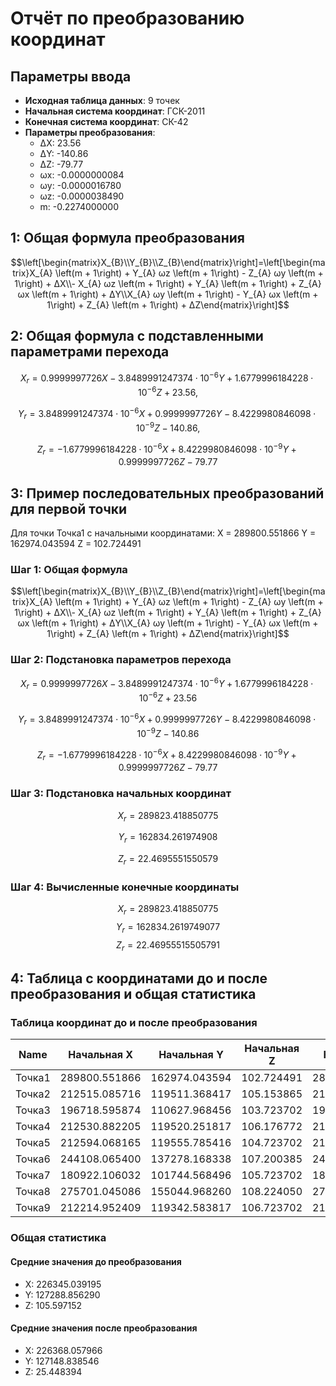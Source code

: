 # Отчёт по преобразованию координат

## Параметры ввода

- **Исходная таблица данных**: 9 точек
- **Начальная система координат**: ГСК-2011
- **Конечная система координат**: СК-42
- **Параметры преобразования**:
  - ΔX: 23.56
  - ΔY: -140.86
  - ΔZ: -79.77
  - ωx: -0.0000000084
  - ωy: -0.0000016780
  - ωz: -0.0000038490
  - m: -0.2274000000

## 1: Общая формула преобразования

$$\left[\begin{matrix}X_{B}\\Y_{B}\\Z_{B}\end{matrix}\right]=\left[\begin{matrix}X_{A} \left(m + 1\right) + Y_{A} ωz \left(m + 1\right) - Z_{A} ωy \left(m + 1\right) + ΔX\\- X_{A} ωz \left(m + 1\right) + Y_{A} \left(m + 1\right) + Z_{A} ωx \left(m + 1\right) + ΔY\\X_{A} ωy \left(m + 1\right) - Y_{A} ωx \left(m + 1\right) + Z_{A} \left(m + 1\right) + ΔZ\end{matrix}\right]$$

## 2: Общая формула с подставленными параметрами перехода

$$ X_{r} = 0.9999997726 X - 3.8489991247374 \cdot 10^{-6} Y + 1.6779996184228 \cdot 10^{-6} Z + 23.56, $$ 

$$ Y_{r} = 3.8489991247374 \cdot 10^{-6} X + 0.9999997726 Y - 8.4229980846098 \cdot 10^{-9} Z - 140.86, $$ 

$$ Z_{r} = - 1.6779996184228 \cdot 10^{-6} X + 8.4229980846098 \cdot 10^{-9} Y + 0.9999997726 Z - 79.77 $$

## 3: Пример последовательных преобразований для первой точки

Для точки Точка1 с начальными координатами:
X = 289800.551866
Y = 162974.043594
Z = 102.724491

### Шаг 1: Общая формула

$$\left[\begin{matrix}X_{B}\\Y_{B}\\Z_{B}\end{matrix}\right]=\left[\begin{matrix}X_{A} \left(m + 1\right) + Y_{A} ωz \left(m + 1\right) - Z_{A} ωy \left(m + 1\right) + ΔX\\- X_{A} ωz \left(m + 1\right) + Y_{A} \left(m + 1\right) + Z_{A} ωx \left(m + 1\right) + ΔY\\X_{A} ωy \left(m + 1\right) - Y_{A} ωx \left(m + 1\right) + Z_{A} \left(m + 1\right) + ΔZ\end{matrix}\right]$$

### Шаг 2: Подстановка параметров перехода

$$ X_{r} = 0.9999997726 X - 3.8489991247374 \cdot 10^{-6} Y + 1.6779996184228 \cdot 10^{-6} Z + 23.56 $$

$$ Y_{r} = 3.8489991247374 \cdot 10^{-6} X + 0.9999997726 Y - 8.4229980846098 \cdot 10^{-9} Z - 140.86 $$

$$ Z_{r} = - 1.6779996184228 \cdot 10^{-6} X + 8.4229980846098 \cdot 10^{-9} Y + 0.9999997726 Z - 79.77 $$

### Шаг 3: Подстановка начальных координат

$$ X_{r} = 289823.418850775 $$

$$ Y_{r} = 162834.261974908 $$

$$ Z_{r} = 22.4695551550579 $$

### Шаг 4: Вычисленные конечные координаты

$$ X_{r} = 289823.418850775 $$
$$ Y_{r} = 162834.2619749077 $$
$$ Z_{r} = 22.46955515505791 $$

## 4: Таблица с координатами до и после преобразования и общая статистика

### Таблица координат до и после преобразования

| Name | Начальная X | Начальная Y | Начальная Z | Конечная X | Конечная Y | Конечная Z |
| --- | --- | --- | --- | --- | --- | --- |
| Точка1 | 289800.551866 | 162974.043594 | 102.724491 | 289823.418851 | 162834.261975 | 22.469555 |
| Точка2 | 212515.085716 | 119511.368417 | 105.153865 | 212538.137567 | 119371.299210 | 25.028247 |
| Точка3 | 196718.595874 | 110627.968456 | 103.723702 | 196741.685507 | 110487.840468 | 23.624517 |
| Точка4 | 212530.882205 | 119520.251817 | 106.176772 | 212553.934020 | 119380.182668 | 26.051128 |
| Точка5 | 212594.068165 | 119555.785416 | 104.723702 | 212617.119827 | 119415.716503 | 24.597952 |
| Точка6 | 244108.065400 | 137278.168338 | 107.200385 | 244131.041686 | 137138.216692 | 27.021904 |
| Точка7 | 180922.106032 | 101744.568496 | 105.723702 | 180945.233453 | 101604.381727 | 25.650948 |
| Точка8 | 275701.045086 | 155044.968260 | 108.224050 | 275723.945805 | 154905.134175 | 27.992705 |
| Точка9 | 212214.952409 | 119342.583817 | 106.723702 | 212238.004981 | 119202.513493 | 26.598586 |

### Общая статистика

#### Средние значения до преобразования

- X: 226345.039195
- Y: 127288.856290
- Z: 105.597152

#### Средние значения после преобразования

- X: 226368.057966
- Y: 127148.838546
- Z: 25.448394

